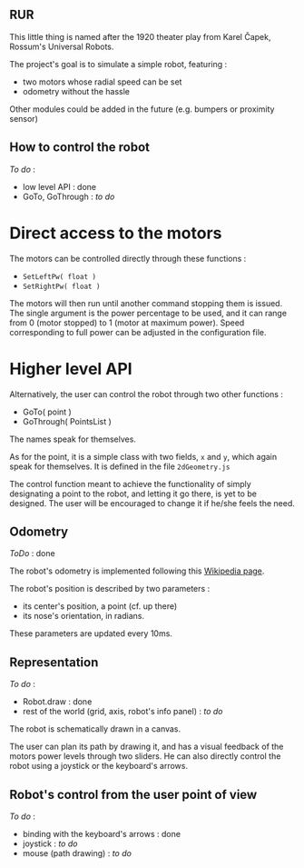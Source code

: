 RUR
---

This little thing is named after the 1920 theater play from Karel Čapek,
Rossum's Universal Robots.

The project's goal is to simulate a simple robot, featuring :

 - two motors whose radial speed can be set
 - odometry without the hassle

Other modules could be added in the future (e.g. bumpers or proximity sensor)


How to control the robot
------------------------

*To do* :
 - low level API : done
 - GoTo, GoThrough : _to do_

Direct access to the motors
===========================

The motors can be controlled directly through these functions :

 - `SetLeftPw( float )`
 - `SetRightPw( float )`

The motors will then run until another command stopping them is issued. The
single argument is the power percentage to be used, and it can range from 0
(motor stopped) to 1 (motor at maximum power). Speed corresponding to full power
can be adjusted in the configuration file.

Higher level API
================

Alternatively, the user can control the robot through two other functions :

 - GoTo( point )
 - GoThrough( PointsList )

The names speak for themselves.

As for the point, it is a simple class with two fields, `x` and `y`, which
again speak for themselves. It is defined in the file `2dGeometry.js`

The control function meant to achieve the functionality of simply designating a
point to the robot, and letting it go there, is yet to be designed. The user
will be encouraged to change it if he/she feels the need.


Odometry
--------

*ToDo* : done

The robot's odometry is implemented following this [Wikipedia
page](http://fr.wikipedia.org/wiki/Odom%C3%A9trie "sorry for the french").

The robot's position is described by two parameters :

 - its center's position, a point (cf. up there)
 - its nose's orientation, in radians.

These parameters are updated every 10ms.


Representation
--------------

*To do* :
 - Robot.draw : done
 - rest of the world (grid, axis, robot's info panel) : _to do_

The robot is schematically drawn in a canvas.

The user can plan its path by drawing it, and has a visual feedback of the
motors power levels through two sliders. He can also directly control the robot
using a joystick or the keyboard's arrows.


Robot's control from the user point of view
-------------------------------------------

*To do* :
 - binding with the keyboard's arrows : done
 - joystick : _to do_
 - mouse (path drawing) : _to do_
